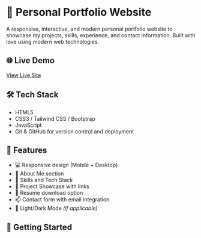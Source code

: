 # 💼 Personal Portfolio Website

A responsive, interactive, and modern personal portfolio website to showcase my projects, skills, experience, and contact information. Built with love using modern web technologies.

## 🌐 Live Demo

[View Live Site](https://komalsalunke1234.github.io/komalsalunke.github.io/)

## 🛠️ Tech Stack

- HTML5  
- CSS3 / Tailwind CSS / Bootstrap 
- JavaScript 
- Git & GitHub for version control and deployment

## 📁 Features

- 💻 Responsive design (Mobile + Desktop)
- 🧠 About Me section
- 🧰 Skills and Tech Stack
- 📂 Project Showcase with links
- 📝 Resume download option
- 📫 Contact form with email integration
- 🌙 Light/Dark Mode *(if applicable)*

## 🚀 Getting Started
